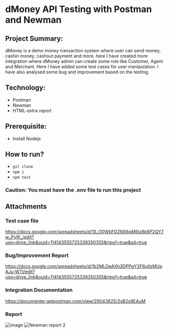 # dMoney API Testing with Postman and Newman

## Project Summary:
dMoney is a demo money transaction system where user can send money, cashin money, cashout payment and more. here I have created more integration where dMoney admin can create some role like Customer, Agent and Merchant. Here I have added some test cases for user manipulation. I have also analysed some bug and improvement based on the testing.


## Technology:

- Postman
- Newman
- HTML-extra report

## Prerequisite:

- Install Nodejs

## How to run?

- ``` git clone ```
- ``` npm i ```
- ``` npm test ```

### Caution: You must have the .env file to run this project

## Attachments

### Test case file
https://docs.google.com/spreadsheets/d/1S_O0WbFDZN56qM6jz8k6P2QY7w_PylK_/edit?usp=drive_link&ouid=114143555725339350355&rtpof=true&sd=true

### Bug/Improvement Report
https://docs.google.com/spreadsheets/d/1b2MLOeAXh3DPPqY2F6uIIzMUpAJu-WTl/edit?usp=drive_link&ouid=114143555725339350355&rtpof=true&sd=true

### Integration Documentation
https://documenter.getpostman.com/view/29043625/2sB2x8EAuM

### Report
![image](https://github.com/user-attachments/assets/c4bbd8cd-f685-4762-b3a3-ca889fc639e3)
![Newman report 2](https://github.com/user-attachments/assets/ca330cca-3e4e-4674-95cc-af8c8c48d6c3)
